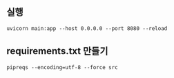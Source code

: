 ## 실행

```shell
uvicorn main:app --host 0.0.0.0 --port 8080 --reload
```

## requirements.txt 만들기
```shell
pipreqs --encoding=utf-8 --force src 
```
